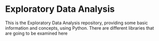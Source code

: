 # Exploratory Data Analysis

This is the Exploratory Data Analysis repository, providing some basic information and concepts, using Python. There are different libraries that are going to be examined here
